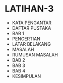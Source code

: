 # LATIHAN-3
- KATA PENGANTAR
- DAFTAR PUSTAKA
- BAB 1
- PENGERTIAN
- LATAR BELAKANG
- MASALAH
- RUMUSAN MASALAH
- BAB 2
- BAB 3
- BAB 4
- KESIMPULAN
